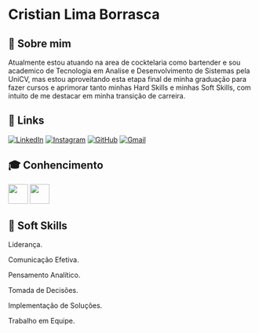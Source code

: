 # Cristian Lima Borrasca

 

## 🚀 Sobre mim
Atualmente estou atuando na area de cocktelaria como bartender e sou academico de Tecnologia em Analise e Desenvolvimento de Sistemas pela UniCV, mas estou aproveitando esta etapa final de minha graduação para fazer cursos e aprimorar tanto minhas Hard Skills e minhas Soft Skills, com intuito de me destacar em minha transição de carreira.



## 🔗 Links

[![LinkedIn](https://img.shields.io/badge/LinkedIn-0077B5?style=for-the-badge&logo=linkedin&logoColor=white)](https://www.linkedin.com/in/cristian-lima-borrasca-0673642bb/) [![Instagram](https://img.shields.io/badge/-Instagram-%23E4405F?style=for-the-badge&logo=instagram&logoColor=white)](https://www.instagram.com/cristianlima08/)  [![GitHub](https://img.shields.io/badge/GitHub-100000?style=for-the-badge&logo=github&logoColor=white)](https://github.com/CristianLB08)  [![Gmail](https://img.shields.io/badge/Gmail-333333?style=for-the-badge&logo=gmail&logoColor=red)](mailto:cristian.lb.08@gmail.com)




## 🎓 Conhencimento
<img loading="lazy" src="https://cdn.jsdelivr.net/gh/devicons/devicon/icons/git/git-original.svg" width="40" height="40"/>       <img loading="lazy" src="https://cdn.jsdelivr.net/gh/devicons/devicon/icons/python/python-original.svg" width="40" height="40"/>




## 🔎 Soft Skills

Liderança.

Comunicação Efetiva.

Pensamento Analítico.

Tomada de Decisões.

Implementação de Soluções.

Trabalho em Equipe.